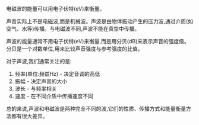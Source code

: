 电磁波的能量可以用电子伏特(eV)来衡量。


声音实际上不是电磁波,而是机械波。声波是由物体振动产生的压力波,通过介质(如空气、水等)传播。与电磁波不同,声波不能在真空中传播。

声波的能量通常不用电子伏特(eV)来衡量,而是用分贝(dB)来表示声音的强度级。分贝是一个对数单位,用来比较声音强度与参考强度的比值。

对于声波,我们通常关注的是:

1. 频率(单位:赫兹Hz) - 决定音调的高低
2. 振幅 - 决定声音的大小
3. 波长 - 与频率相关
4. 速度 - 在不同介质中传播速度不同

总的来说,声波和电磁波是两种完全不同的波,它们的性质、传播方式和能量衡量方法都有很大差异。
